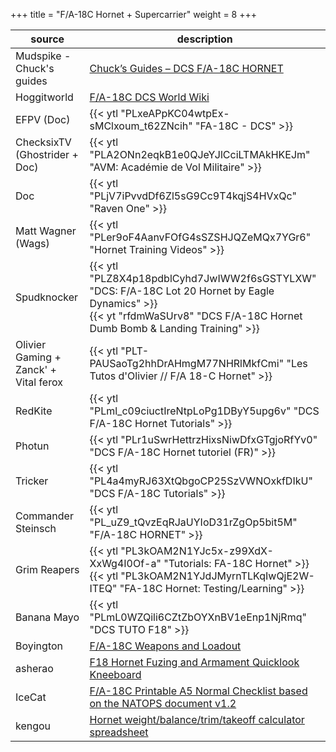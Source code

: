 +++
title = "F/A-18C Hornet + Supercarrier"
weight = 8
+++

source                                | description
------------------------------------- | -----------
Mudspike - Chuck's guides             | [Chuck’s Guides – DCS F/A-18C HORNET](https://www.mudspike.com/chucks-guides-dcs-f-a-18c-hornet/)
Hoggitworld                           | [F/A-18C DCS World Wiki](https://wiki.hoggitworld.com/view/F/A-18C)
EFPV (Doc)                            | {{< ytl "PLxeAPpKC04wtpEx-sMClxoum_t62ZNcih" "FA-18C - DCS" >}}
ChecksixTV (Ghostrider + Doc)         | {{< ytl "PLA2ONn2eqkB1e0QJeYJlCciLTMAkHKEJm" "AVM: Académie de Vol  Militaire" >}}
Doc                                   | {{< ytl "PLjV7iPvvdDf6Zl5sG9Cc9T4kqjS4HVxQc" "Raven One" >}}
Matt Wagner (Wags)                    | {{< ytl "PLer9oF4AanvFOfG4sSZSHJQZeMQx7YGr6" "Hornet Training Videos" >}}
Spudknocker                           | {{< ytl "PLZ8X4p18pdblCyhd7JwIWW2f6sGSTYLXW" "DCS: F/A-18C Lot 20 Hornet by Eagle Dynamics" >}}<br />{{< yt "rfdmWaSUrv8" "DCS F/A-18C Hornet Dumb Bomb & Landing Training" >}}
Olivier Gaming + Zanck' + Vital ferox | {{< ytl "PLT-PAUSaoTg2hhDrAHmgM77NHRlMkfCmi" "Les Tutos d'Olivier // F/A 18-C Hornet" >}}
RedKite                               | {{< ytl "PLml_c09ciuctIreNtpLoPg1DByY5upg6v" "DCS F/A-18C Hornet Tutorials" >}}
Photun                                | {{< ytl "PLr1uSwrHettrzHixsNiwDfxGTgjoRfYv0" "DCS F/A-18C Hornet tutoriel (FR)" >}}
Tricker                               | {{< ytl "PL4a4myRJ63XtQbgoCP25SzVWNOxkfDIkU" "DCS F/A-18C Tutorials" >}}
Commander Steinsch                    | {{< ytl "PL_uZ9_tQvzEqRJaUYIoD31rZgOp5bit5M" "F/A-18C HORNET" >}}
Grim Reapers                          | {{< ytl "PL3kOAM2N1YJc5x-z99XdX-XxWg4I0Of-a" "Tutorials: FA-18C Hornet" >}}<br />{{< ytl "PL3kOAM2N1YJdJMyrnTLKqIwQjE2W-ITEQ" "FA-18C Hornet: Testing/Learning" >}}
Banana Mayo                           | {{< ytl "PLmL0WZQili6CZtZbOYXnBV1eEnp1NjRmq" "DCS TUTO F18" >}}
Boyington                             | [F/A-18C Weapons and Loadout](https://www.digitalcombatsimulator.com/fr/files/3315085/)
asherao                               | [F18 Hornet Fuzing and Armament Quicklook Kneeboard](https://www.digitalcombatsimulator.com/fr/files/3305134/)
IceCat                                | [F/A-18C Printable A5 Normal Checklist based on the NATOPS document v1.2](https://www.digitalcombatsimulator.com/fr/files/3300721/)
kengou                                | [Hornet weight/balance/trim/takeoff calculator spreadsheet](https://www.reddit.com/r/hoggit/comments/f6hey1/hornet_weightbalancetrimtakeoff_calculator/)

